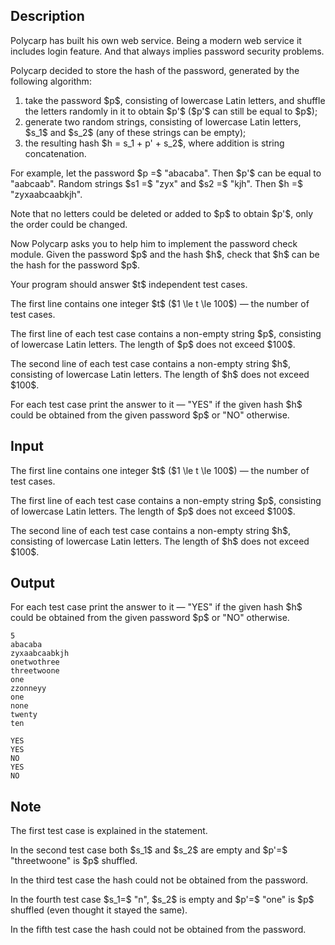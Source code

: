 ## Description

<div><p>Polycarp has built his own web service. Being a modern web service it includes login feature. And that always implies password security problems.</p><p>Polycarp decided to store the hash of the password, generated by the following algorithm:</p><ol> <li> take the password $p$, consisting of lowercase Latin letters, and shuffle the letters randomly in it to obtain $p'$ ($p'$ can still be equal to $p$); </li><li> generate two random strings, consisting of lowercase Latin letters, $s_1$ and $s_2$ (any of these strings can be empty); </li><li> the resulting hash $h = s_1 + p' + s_2$, where addition is string concatenation. </li></ol><p>For example, let the password $p =$ "<span class="tex-font-style-tt">abacaba</span>". Then $p'$ can be equal to "<span class="tex-font-style-tt">aabcaab</span>". Random strings $s1 =$ "<span class="tex-font-style-tt">zyx</span>" and $s2 =$ "<span class="tex-font-style-tt">kjh</span>". Then $h =$ "<span class="tex-font-style-tt">zyxaabcaabkjh</span>".</p><p>Note that no letters could be deleted or added to $p$ to obtain $p'$, only the order could be changed.</p><p>Now Polycarp asks you to help him to implement the password check module. Given the password $p$ and the hash $h$, check that $h$ can be the hash for the password $p$.</p><p>Your program should answer $t$ independent test cases.</p></div><div class="input-specification"><p>The first line contains one integer $t$ ($1 \le t \le 100$) — the number of test cases.</p><p>The first line of each test case contains a non-empty string $p$, consisting of lowercase Latin letters. The length of $p$ does not exceed $100$.</p><p>The second line of each test case contains a non-empty string $h$, consisting of lowercase Latin letters. The length of $h$ does not exceed $100$.</p></div><div class="output-specification"><p>For each test case print the answer to it — "<span class="tex-font-style-tt">YES</span>" if the given hash $h$ could be obtained from the given password $p$ or "<span class="tex-font-style-tt">NO</span>" otherwise.</p></div>

## Input

<p>The first line contains one integer $t$ ($1 \le t \le 100$) — the number of test cases.</p><p>The first line of each test case contains a non-empty string $p$, consisting of lowercase Latin letters. The length of $p$ does not exceed $100$.</p><p>The second line of each test case contains a non-empty string $h$, consisting of lowercase Latin letters. The length of $h$ does not exceed $100$.</p>

## Output

<p>For each test case print the answer to it — "<span class="tex-font-style-tt">YES</span>" if the given hash $h$ could be obtained from the given password $p$ or "<span class="tex-font-style-tt">NO</span>" otherwise.</p>





```input1
5
abacaba
zyxaabcaabkjh
onetwothree
threetwoone
one
zzonneyy
one
none
twenty
ten
```




```output1
YES
YES
NO
YES
NO
```



## Note

<p>The first test case is explained in the statement.</p><p>In the second test case both $s_1$ and $s_2$ are empty and $p'=$ "<span class="tex-font-style-tt">threetwoone</span>" is $p$ shuffled.</p><p>In the third test case the hash could not be obtained from the password.</p><p>In the fourth test case $s_1=$ "<span class="tex-font-style-tt">n</span>", $s_2$ is empty and $p'=$ "<span class="tex-font-style-tt">one</span>" is $p$ shuffled (even thought it stayed the same). </p><p>In the fifth test case the hash could not be obtained from the password.</p>
